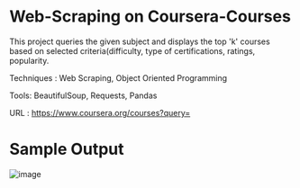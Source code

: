 # Web-Scraping on Coursera-Courses


 This project queries the given subject and displays the top 'k' courses based on selected criteria(difficulty, type of certifications, ratings, popularity.
 
 Techniques : Web Scraping, Object Oriented Programming
 
 Tools: BeautifulSoup, Requests, Pandas
 
 URL : https://www.coursera.org/courses?query=




# Sample Output



![image](https://user-images.githubusercontent.com/81867085/122664210-a3ad4d80-d1bd-11eb-8438-48051936fb88.png)


